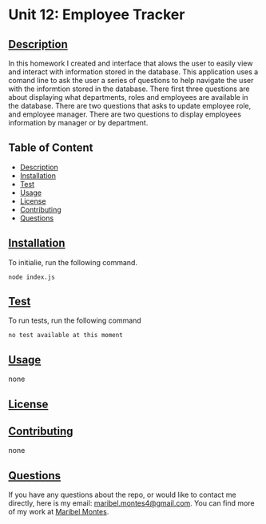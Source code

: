 
 

# Unit 12: Employee Tracker

## [Description](#description)

In this homework I created and interface that alows the user to easily view and interact with information stored in the database. This application uses a comand line  to ask the user a series of questions to help navigate the user with the informtion stored in the database. There first three questions are about displaying what departments, roles and employees are available in the database. There are two questions that asks to update employee role, and employee manager. There are two questions to display employees information by manager or by department.  

## Table of Content

* [Description](#description)
* [Installation](#installation)
* [Test](#test)
* [Usage](#usage)
* [License](#license)
* [Contributing](#contributing)
* [Questions](#questions)

## [Installation](#installation)
To initialie, run the following command.

    node index.js

## [Test](#test)
To run tests, run the following command

    no test available at this moment

## [Usage](#usage)

none

## [License](#license)

## [Contributing](#contributing)

none

## [Questions](#questions)

If you have any questions about the repo, or would like to contact me directly, 
here is my email: maribel.montes4@gmail.com. You can find more of my work at [Maribel Montes](https://github.com/MaryMD98).


